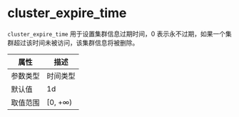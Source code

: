# cluster_expire_time

`cluster_expire_time` 用于设置集群信息过期时间，0 表示永不过期，如果一个集群超过该时间未被访问，该集群信息将被删除。

|  属性    | 描述     |
|----------|---------|
| 参数类型 |   时间类型      |
| 默认值   | 1d     |
| 取值范围 | [0, +∞)  |
